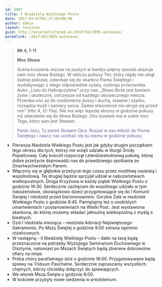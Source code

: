 ```yaml
---
id: 2097
title: I Niedziela Wielkiego Postu
date: 2017-03-07T01:27:03+00:00
author: admin
layout: revision
guid: http://anielaolsztynek.pl/2017/03/2095-autosave/
permalink: /2017/03/2095-autosave/
---
```

> **Mt 4, 1-11**
> 
> **Moc Słowa**
> 
> Scena kuszenia Jezusa na pustyni w bardzo piękny sposób ukazuje nam moc słowa Bożego. W obliczu pokusy Ten, który nigdy nie uległ żadnej pokusie, odwołuje się do skarbca Pisma Świętego i wydobywając z niego odpowiednie cytaty, rozbraja przeciwnika. Autor &#8222;Listu do Hebrajczyków&#8221; uczy nas: &#8222;Słowo Boże jest bowiem żywe i skuteczne, ostrzejsze od każdego obosiecznego miecza. Przenika ono aż do rozdzielenia duszy i ducha, stawów i szpiku, rozsądza myśli i zamiary serca. Żadne stworzenie nie ukryje się przed nim&#8221; (Hbr 4, 12-13a). Nie ma więc lepszej obrony w godzinie pokusy niż odwołanie się do słowa Bożego. Ono bowiem ma w sobie moc Tego, który sam jest Słowem.
> 
> <span style="color: #666699;">Panie Jezu, Ty jesteś Słowem Ojca. Rozpal w nas miłość do Pisma Świętego i naucz nas uciekać się ku niemu w godzinie pokusy.</span>

<div>
  <ul>
    <li>
      Pierwsza Niedziela Wielkiego Postu jest jak gdyby drugim początkiem tego okresu dla tych, którzy nie wzięli udziału w liturgii Środy Popielcowej. Cały kościół rozpoczął czterdziestodniową pokutę, której dobre przeżycie doprowadzi nas do prawdziwego spotkania ze Zmartwychwstałym Panem.
    </li>
    <li>
      Włączmy się w głębokie przeżycie tego czasu przez modlitwę osobistą i wspólnotową. Tej drugiej będzie sprzyjał udział w nabożeństwach wielkopostnych. Droga Krzyżowa w każdy piątek Wielkiego Postu o godzinie 16:30. Serdecznie zachęcam do wspólnego udziału w tym nabożeństwie, obowiązkowo dzieci przygotowujące się do I Komunii Świętej i młodzież przed bierzmowaniem. Gorzkie Żale w niedziele Wielkiego Postu o godzinie 8:45. Pamiętajmy też o osobistych umartwieniach i postanowieniach na Wielki Post. Jest wystawiona skarbona, do której możemy składać jałmużnę wielkopostną z myślą o biednych.
    </li>
    <li>
      Dziś I niedziela miesiąca &#8211; niedziela Adoracji Najświętszego Sakramentu. Po Mszy Świętej o godzinie 9:00 zmiana tajemnic różańcowych.
    </li>
    <li>
      W następną – II Niedzielę Wielkiego Postu &#8211; datki na tacę będą przeznaczone na potrzeby Wyższego Seminarium Duchownego w Olsztynie, natomiast po Mszach Świętych będą zbierane dobrowolne ofiary na misje.
    </li>
    <li>
      Próba chóru parafialnego dziś o godzinie 18:00. Przygotowywane będą śpiewy na Triduum Paschalne. Serdecznie zapraszamy wszystkich chętnych, którzy chcieliby dołączyć do śpiewających.
    </li>
    <li>
      We wtorek Msza Święta o godzinie 8:00.
    </li>
    <li>
      W kościele przybyły nowe siedzenia w prezbiterium.
    </li>
  </ul>
</div>